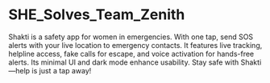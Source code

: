 # SHE_Solves_Team_Zenith
Shakti is a safety app for women in emergencies. With one tap, send SOS alerts with your live location to emergency contacts. It features live tracking, helpline access, fake calls for escape, and voice activation for hands-free alerts. Its minimal UI and dark mode enhance usability. Stay safe with Shakti—help is just a tap away!
